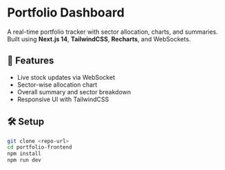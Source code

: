 # Portfolio Dashboard

A real-time portfolio tracker with sector allocation, charts, and summaries.  
Built using **Next.js 14**, **TailwindCSS**, **Recharts**, and WebSockets.

## 🚀 Features
- Live stock updates via WebSocket
- Sector-wise allocation chart
- Overall summary and sector breakdown
- Responsive UI with TailwindCSS

## 🛠 Setup
```bash
git clone <repo-url>
cd portfolio-frontend
npm install
npm run dev
